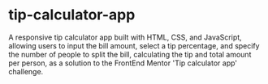 # tip-calculator-app
A responsive tip calculator app built with HTML, CSS, and JavaScript, allowing users to input the bill amount, select a tip percentage, and specify the number of people to split the bill, calculating the tip and total amount per person, as a solution to the FrontEnd Mentor 'Tip calculator app' challenge.
